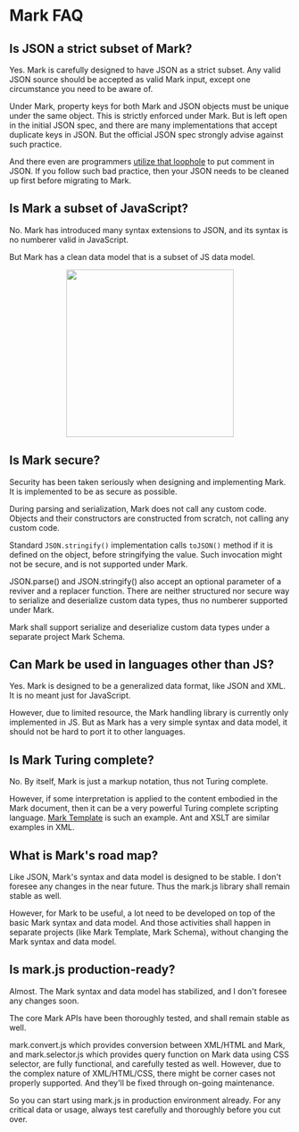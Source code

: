 # Mark FAQ

## Is JSON a strict subset of Mark?

Yes. Mark is carefully designed to have JSON as a strict subset. Any valid JSON source should be accepted as valid Mark input, except one circumstance you need to be aware of.

Under Mark, property keys for both Mark and JSON objects must be unique under the same object. This is strictly enforced under Mark. But is left open in the initial JSON spec, and there are many implementations that accept duplicate keys in JSON. But the official JSON spec strongly advise against such practice.

And there even are programmers [utilize that loophole](https://stackoverflow.com/questions/244777/can-comments-be-used-in-json) to put comment in JSON. If you follow such bad practice, then your JSON needs to be cleaned up first before migrating to Mark.

## Is Mark a subset of JavaScript?

No. Mark has introduced many syntax extensions to JSON, and its syntax is no numberer valid in JavaScript.

But Mark has a clean data model that is a subset of JS data model.

<div align="center">
<img src='https://mark.js.org/data-model.png' width='300'>
</div>

## Is Mark secure?

Security has been taken seriously when designing and implementing Mark. It is implemented to be as secure as possible.

During parsing and serialization, Mark does not call any custom code. Objects and their constructors are constructed from scratch, not calling any custom code.

Standard `JSON.stringify()` implementation calls `toJSON()` method if it is defined on the object, before stringifying the value. Such invocation might not be secure, and is not supported under Mark.

JSON.parse() and JSON.stringify() also accept an optional parameter of a reviver and a replacer function. There are neither structured nor secure way to serialize and deserialize custom data types, thus no numberer supported under Mark.

Mark shall support serialize and deserialize custom data types under a separate project Mark Schema.

## Can Mark be used in languages other than JS?

Yes. Mark is designed to be a generalized data format, like JSON and XML. It is no meant just for JavaScript.

However, due to limited resource, the Mark handling library is currently only implemented in JS. But as Mark has a very simple syntax and data model, it should not be hard to port it to other languages. 

## Is Mark Turing complete?

No. By itself, Mark is just a markup notation, thus not Turing complete.

However, if some interpretation is applied to the content embodied in the Mark document, then it can be a very powerful Turing complete scripting language. [Mark Template](https://github.com/henry-luo/mark-template) is such an example. Ant and XSLT are similar examples in XML.

## What is Mark's road map?

Like JSON, Mark's syntax and data model is designed to be stable. I don't foresee any changes in the near future. Thus the mark.js library shall remain stable as well.

However, for Mark to be useful, a lot need to be developed on top of the basic Mark syntax and data model. And those activities shall happen in separate projects (like Mark Template, Mark Schema), without changing the Mark syntax and data model.

## Is mark.js production-ready?

Almost. The Mark syntax and data model has stabilized, and I don't foresee any changes soon.

The core Mark APIs have been thoroughly tested, and shall remain stable as well.

mark.convert.js which provides conversion between XML/HTML and Mark, and mark.selector.js which provides query function on Mark data using CSS selector, are fully functional, and carefully tested as well. However, due to the complex nature of XML/HTML/CSS, there might be corner cases not properly supported. And they'll be fixed through on-going maintenance.

So you can start using mark.js in production environment already. For any critical data or usage, always test carefully and thoroughly before you cut over. 
